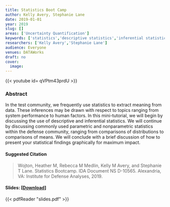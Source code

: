 ```yaml
---
title: Statistics Boot Camp
author: Kelly Avery, Stephanie Lane
date: 2019-01-01
year: 2019
slug: []
areas: ['Uncertainty Quantification']
keywords: ['statistics','descriptive statistics','inferential statistics','graphics','non-parametrics statistics']
researchers: ['Kelly Avery','Stephanie Lane']
audience: Everyone
venues: DATAWorks
draft: no
cover:
  image: 
---
```


{{< youtube id= qVPtm43prdU >}}

### Abstract
In the test community, we frequently use statistics to extract meaning from data. These inferences may be drawn with respect to topics ranging from system performance to human factors. In this mini-tutorial, we will begin by discussing the use of descriptive and inferential statistics. We will continue by discussing commonly used parametric and nonparametric statistics within the defense community, ranging from comparisons of distributions to comparisons of means. We will conclude with a brief discussion of how to present your statistical findings graphically for maximum impact.

#### Suggested Citation
> Wojton, Heather M, Rebecca M Medlin, Kelly M Avery, and Stephanie T Lane. Statistics Bootcamp. IDA Document NS D-10565. Alexandria, VA: Institute for Defense Analyses, 2019.

#### Slides: [[Download](slides.pdf)]
{{< pdfReader "slides.pdf" >}}




